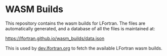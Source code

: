 # WASM Builds

This repository contains the wasm builds for LFortran. The files are automatically generated, and a database of all the files is maintained at:

https://lfortran.github.io/wasm_builds/data.json

This is used by [dev.lfortran.org](dev.lfortran.org) to fetch the available LFortran wasm builds.
